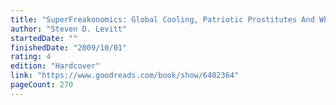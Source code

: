 ```yaml
---
title: "SuperFreakonomics: Global Cooling, Patriotic Prostitutes And Why Suicide Bombers Should Buy Life Insurance"
author: "Steven D. Levitt"
startedDate: ""
finishedDate: "2009/10/01"
rating: 4
edition: "Hardcover"
link: "https://www.goodreads.com/book/show/6402364"
pageCount: 270
---
```




